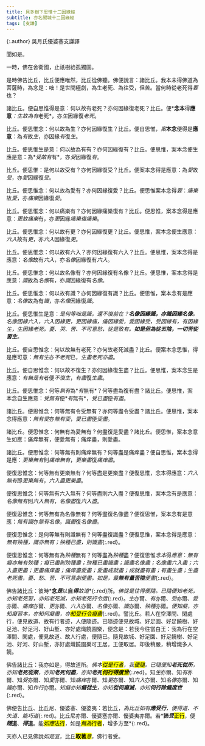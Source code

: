 ```yaml
---
title: 貝多樹下思惟十二因緣經
subtitle: 亦名聞城十二因緣經
tags: [支謙]
---
```


{:.author}
吳月氏優婆塞支謙譯

聞如是。

一時，佛在舍衛國，止祇樹給孤獨園。

是時佛告比丘，比丘便應唯然，比丘從佛聽。佛便說言：諸比丘。我本未得佛道為菩薩時，為念是：咄！是世間極劇，為生老死、為往受，但苦。當何時從老死得<i><dfn title="拦阻，禁止。要诀。">要</dfn></i>也？

諸比丘。便自思惟得是意：何以故有老死？亦何因緣復老死？比丘。便*<b>念本</b>得<b>應意</b>*：*生*故為有*老死*，亦*生*因緣復*老死*。

比丘。便思惟念：何以故為生？亦何因緣復生？比丘。便自思惟，<dfn title="同按。">案</dfn><b>本念</b>便得是<b>應意</b>：為*有*故*生*，亦因緣*有*復*生*。

比丘。便思惟生是意：何以故為有有？亦何因緣復有？比丘。便思惟，案本念便生應是意：為*<dfn title="取。">受</dfn>*故有*有*，亦*受*因緣復*有*。

比丘。便思惟：是何以故受有？亦何因緣復受？比丘。便案本念得是應意：為*愛*故*受*，亦*愛*因緣復*受*。

比丘。便思惟念：何以故為愛有？亦何因緣復愛？比丘。便思惟案本念得<dfn title="要诀。">要</dfn>：*痛樂*故*愛*，亦*痛樂*因緣復*愛*。

比丘。便思惟念：何以痛樂有？亦何因緣痛樂復有？比丘。便思惟，案本念得是應意：*<dfn title="触。">更</dfn>*故*痛樂*有，亦*更*因緣*痛樂復痛樂*。

比丘。便思惟念：何以故有更？亦何因緣復更？比丘。便思惟，案本念便生應意：*六入*故有*更*，亦*六入*因緣復*更*。

比丘。便思惟念：何以故有六入？亦何因緣復有六入？比丘。便思惟，案本念得是應意：*名像*故有*六入*，亦*名像*因緣復有*六入*。

比丘。便思惟念：何以故名像有？亦何因緣復有名像？比丘。便思惟，案本念得是應意：*識*故為*名像*有，亦*識*因緣復有*名像*。

比丘。便思惟念：何以故有識？亦何因緣復有識？比丘。便思惟，案本念有是應意：*名像*故為有*識*，亦*名像*因緣復*識*。

比丘。便思惟生是意：*是何等咄是識，還不復前在？<b class="red"><i>名像</i>因緣<i>識</i>，亦<i>識</i>因緣<i>名像</i></b>。名像因緣六入，六入因緣更，更因緣痛，痛因緣愛，愛因緣受，受因緣有，有因緣生，生因緣老死。憂、哭、苦、不可意愁，從是致有。<b class="red">如是但為從<i>五陰</i>，一切苦從<i>習</i>生</b>。*

比丘。便自思惟念：何以故無有老死？亦何故老死滅盡？比丘。便案本念思惟，得是應可意：*無有生*亦*不老死*已，*生盡老死亦盡*。

比丘。便自思惟念：何以故不復生？亦何因緣復生盡？比丘。便思惟，案本念生是應意：*有無是有*者便*不復生*，*有盡*復*生盡*。

比丘。便思惟念：何等*無有*為*<i>有</i>無有*？何等盡為復有盡？諸比丘。便思惟，案本念自生應意：*<dfn title="取。">受</dfn>無有*便*<i>有</i>無有*，*受已盡*便*有盡*。

諸比丘。便思惟念：何等無有令受無有？亦何等盡令受盡？諸比丘。便思惟，案本念得應意：*無有愛*亦*無有<dfn title="取。">受</dfn>*，*愛已盡*便*受盡*。

諸比丘。便思惟念：何無有為愛無有？何盡復是愛盡？諸比丘。便思惟，案本念意生如應：痛痒無有，便愛無有；痛痒盡，則愛盡。

諸比丘。便思惟念：何等無有則痛痒無有？何等盡是痛痒盡？便自思惟，案本念得是應：*<dfn title="触。">更</dfn>樂無有*則*痛痒無有*，*更樂盡*復*痛痒盡*。

便復思惟念：何等無有更樂無有？何等盡是更樂盡？便復思惟，念本得應意：*六入無有*即*更樂無有*，*六入盡更樂盡*。

便復思惟念：何等無有六入無有？何等盡則六入盡？便復思惟，案本念有是應意：*名像無有*則*六入無有*，*名像盡*復*六入盡*。

便復思惟念：何等無有為名像無有？何等盡復名像盡？便復思惟，案本念有是意應：*無有識*亦*無有名像*，*識盡*復*名像盡*。

便復思惟念：是何等無有則識無有？何等盡復識盡？便復思惟，案本念得是應意：*無有<i>殃種</i>，<i>識</i>亦無有；殃種已盡，則識盡*{:.red}。

便復思惟念：何等無有為*殃種*無有？何等盡為*殃種*盡？便復思惟*念本*得*應意*：*無有<i>癡</i>亦無有<i>殃種</i>；癡已盡則殃種盡；殃種已盡<i>識</i>盡；識盡<i>名像</i>盡；名像盡<i>六入</i>盡；六入盡<i>更</i>盡；更盡<i>痛痒</i>盡；痛痒盡<i>愛</i>盡；愛盡<i>成就</i>盡；成就盡<i>有</i>盡；有盡<i>生</i>盡；生盡<i>老死</i>盡，<i>憂</i>、<i>愁</i>、<i>苦</i>、<i>不可意劇</i>便盡。如是，最<b>無有量<i>苦陰</i></b>便盡*{:.red}。

佛告諸比丘：彼時*<b>念<i>是</i></b>以<b>自<i>得</i></b><dfn title="旧道。"><i>故道</i></dfn>*{:.red}所。*佛從是往得便隨。已隨便知老死，亦知老死習，亦知老死滅，亦知老死行令度*{:.red}。*生*亦爾、*有*亦爾、*受*亦爾、*愛*亦爾、*痛痒*亦爾、*更*亦爾、*六入*亦爾、*名像*亦爾、*識*亦爾、*殃種*亦爾。*便知<i>癡</i>，亦知<i>癡習本</i>，亦知<i>何癡盡</i>，亦<mark>知受行令癡盡</mark>*{:.red}。譬比丘。若人在空澤間、閑處行，便見故道、故有行者迹，人便隨迹。已隨迹便見故城、好足園、好足饒樹、好足池、好足河、好山塹、亦好處熾饒園樂，便念是：若我今往當白王：我為行在空澤間、閑處，便見故道、故人行處，便隨已。隨見故城、好足園、好足饒樹、好足池、好河、好山塹，亦好處熾饒園樂可王居。王便取居。却後稍嚴，稍增熾多人饒。

佛告諸比丘：我亦如是，得故道所。*佛本<mark>從是行者</mark>，我<mark>便<i>隨</i></mark>。已<i>隨</i>便知<b>老死從所</b>，亦知<b>老死從聚</b>，亦知<b>老死何盡</b>，亦知<b>老死<mark>何行得<i>度世</i></mark></b>*{:.red}。知*生*亦爾、知*有*亦爾、知*受*亦爾、知*愛*亦爾、知*痛痒*亦爾、知*更*亦爾、知*六入*亦爾、知*名像*亦爾、知*識*亦爾、知*作行*亦爾。*知<i>癡</i>亦知<b>癡從生</b>，亦知<b>從<i>何</i>癡滅</b>，亦知<b><i>何行</i>除<i>癡</i>度世</b>*{:.red}。

佛便告比丘、比丘尼、優婆塞、優婆夷：若比丘，*為比丘如有<b><i>應</i>受行</b>，便得道、不失道、能<dfn title="擅长。">巧</dfn>道*{:.red}。比丘尼亦爾、優婆塞亦爾、優婆夷亦爾。若*<b>諦<i>受</i></b><mark>正行</mark>，便<b><i>隨</i>道</b>、<b><i>得</i>道</b>。能<mark><i>如應</i>法行</mark>，如是<mark><i>無為</i>行者</mark>，增多方至*{:.red}。

天亦人已見佛說*如是<dfn title="正当的道理。">宜</dfn>*，比丘<mark><b>取著</b><i>意</i></mark>，佛行者受。
